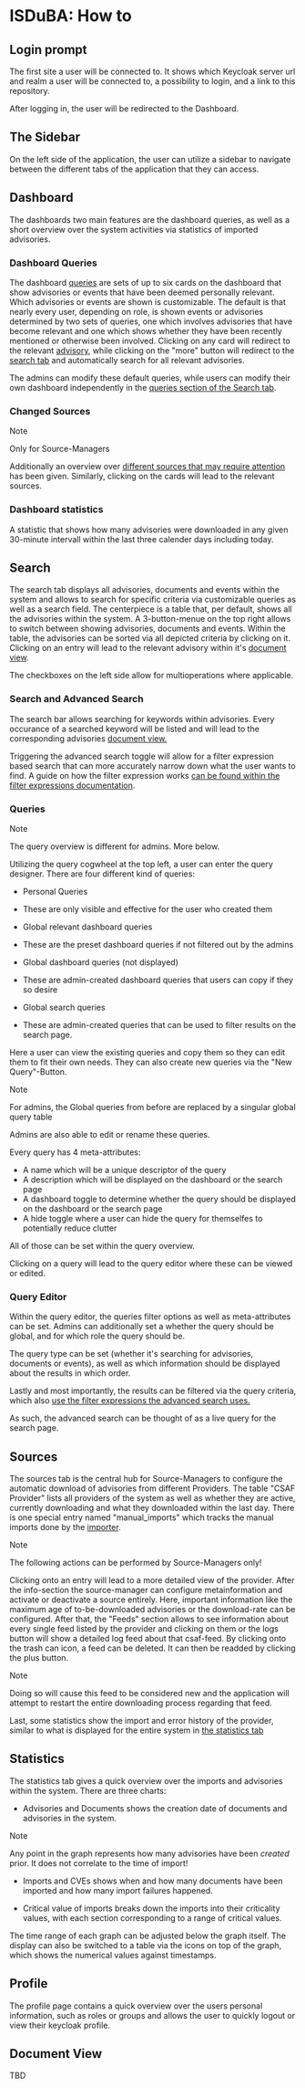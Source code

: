 <!--
 This file is Free Software under the Apache-2.0 License
 without warranty, see README.md and LICENSES/Apache-2.0.txt for details.

 SPDX-License-Identifier: Apache-2.0

 SPDX-FileCopyrightText: 2024 German Federal Office for Information Security (BSI) <https://www.bsi.bund.de>
 Software-Engineering: 2024 Intevation GmbH <https://intevation.de>
-->

# ISDuBA: How to

## Login prompt

The first site a user will be connected to.
It shows which Keycloak server url and realm a user will be connected to,
a possibility to login, and a link to this repository.

After logging in, the user will be redirected to the Dashboard.

## The Sidebar

On the left side of the application, the user can utilize a sidebar to navigate between the
different tabs of the application that they can access.

## Dashboard

The dashboards two main features are the dashboard queries,
as well as a short overview over the system activities
via statistics of imported advisories.

### Dashboard Queries

The dashboard [queries](#queries) are sets of up to six cards on the dashboard that show advisories
or events that have been deemed personally relevant. Which advisories or events
are shown is customizable. The default is that nearly every user, depending on role,
is shown events or advisories determined by two sets of queries, 
one which involves advisories that have become relevant
and one which shows whether they have been recently
mentioned or otherwise been involved. Clicking on any card will
redirect to the relevant [advisory](#advisories), while clicking on the "more" button will
redirect to the [search tab](#search) and automatically search for all relevant advisories.

The admins can modify these
default queries, while users can modify their own dashboard independently
in the [queries section of the Search tab](#queries).

### Changed Sources 

>[!Note]
>Only for Source-Managers

Additionally an overview over [different sources that may require attention](#sources)
has been given. Similarly, clicking on the cards will lead to the relevant sources.

### Dashboard statistics

A statistic that shows how many advisories were downloaded in any given
30-minute intervall within the last three calender days including today.

## Search

The search tab displays all advisories, documents and events within the system
and allows to search for specific criteria via customizable queries as well as a search
field. The centerpiece is a table that, per default, shows all the advisories within the system.
A 3-button-menue on the top right allows to switch between showing advisories, documents and events.
Within the table, the advisories can be sorted via all depicted criteria by clicking on it. 
Clicking on an entry will lead to the relevant advisory within it's [document view](#document-view).

The checkboxes on the left side allow for multioperations where applicable.


### Search and Advanced Search

The search bar allows searching for keywords within advisories.
Every occurance of a searched keyword will be listed
and will lead to the corresponding advisories [document view.](#document-view)

Triggering the advanced search toggle will allow for a filter expression based search
that can more accurately narrow down what the user wants to find. A guide on how the filter 
expression works [can be found within the filter expressions documentation](https://github.com/ISDuBA/ISDuBA/blob/main/docs/filter_expr.md).

### Queries

>[!Note]
>The query overview is different for admins. More below.

Utilizing the query cogwheel at the top left, a user can enter the query designer.
There are four different kind of queries:

 * Personal Queries
  * These are only visible and effective for the user who created them

 * Global relevant dashboard queries
  * These are the preset dashboard queries if not filtered out by the admins

 * Global dashboard queries (not displayed)
  * These are admin-created dashboard queries that users can copy if they so desire

 * Global search queries
  * These are admin-created queries that can be used to filter results on the search page.


Here a user can view the existing queries and copy them so they can edit them to fit their own needs.
They can also create new queries via the "New Query"-Button. 

>[!Note]
>For admins, the Global queries from before are replaced by a singular global query table

Admins are also able to edit or rename these queries.

Every query has 4 meta-attributes:
 * A name which will be a unique descriptor of the query
 * A description which will be displayed on the dashboard or the search page
 * A dashboard toggle to determine whether the query should be displayed on the dashboard or the search page
 * A hide toggle where a user can hide the query for themselfes to potentially reduce clutter

All of those can be set within the query overview.

Clicking on a query will lead to the query editor where these can be viewed or edited.

### Query Editor

Within the query editor, the queries filter options as well as meta-attributes can be set.
Admins can additionally set a whether the query should be global, and for which role the query should be.

The query type can be set (whether it's searching for advisories, documents or events),
as well as which information should be displayed about the results in which order.

Lastly and most importantly, the results can be filtered via the query criteria, which also
[use the filter expressions the advanced search uses.](https://github.com/ISDuBA/ISDuBA/blob/main/docs/filter_expr.md)

As such, the advanced search can be thought of as a live query for the search page.

## Sources

The sources tab is the central hub for Source-Managers to configure the automatic download of
advisories from different Providers. The table "CSAF Provider" lists all providers of the system
as well as whether they are active, currently downloading and what they downloaded within the last day.
There is one special entry named "manual_imports" which tracks the manual imports done by the
[importer](#manual-imports).

>[!Note]
>The following actions can be performed by Source-Managers only!

Clicking onto an entry will lead to a more detailed view of the provider. After the info-section 
the source-manager can configure metainformation and activate or deactivate a source entirely.
Here, important information like the maximum age of to-be-downloaded advisories or the download-rate
can be configured. After that, the "Feeds" section allows to see information about every
single feed listed by the provider and clicking on them or the logs button
will show a detailed log feed about that csaf-feed. By clicking onto the trash can icon, a feed
can be deleted. It can then be readded by clicking the plus button. 

>[!Note]
>Doing so will cause this feed to be considered new and the application will attempt to restart the entire downloading process regarding that feed.

Last, some statistics show the import and error history of the provider, similar to what is
displayed for the entire system in [the statistics tab](#statistics)

## Statistics

The statistics tab gives a quick overview over the imports and advisories within the system.
There are three charts:

 * Advisories and Documents shows the creation date of documents and advisories in the system.

>[!Note]
>Any point in the graph represents how many advisories have been *created* prior. It does not correlate to the time of import!

 * Imports and CVEs shows when and how many documents have been imported and how many import failures happened. 

 * Critical value of imports breaks down the imports into their criticality values, with each section corresponding to a range of critical values.

The time range of each graph can be adjusted below the graph itself.
The display can also be switched to a table via the icons on top of the graph, which shows
the numerical values against timestamps. 
## Profile

The profile page contains a quick overview over the users personal information, such as roles or groups and
allows the user to quickly logout or view their keycloak profile.

## Document View
TBD
